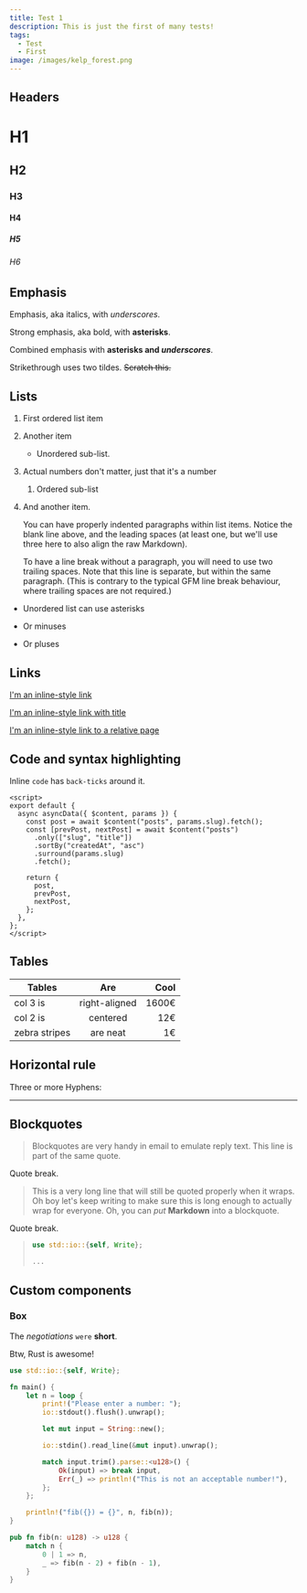 ```yaml
---
title: Test 1
description: This is just the first of many tests!
tags:
  - Test
  - First
image: /images/kelp_forest.png
---
```


## Headers

# H1

## H2

### H3

#### H4

##### H5

###### H6

## Emphasis

Emphasis, aka italics, with _underscores_.

Strong emphasis, aka bold, with **asterisks**.

Combined emphasis with **asterisks and _underscores_**.

Strikethrough uses two tildes. ~~Scratch this.~~

## Lists

1. First ordered list item
2. Another item
   - Unordered sub-list.
3. Actual numbers don't matter, just that it's a number
   1. Ordered sub-list
4. And another item.

   You can have properly indented paragraphs within list items. Notice the blank line above, and the leading spaces (at least one, but we'll use three here to also align the raw Markdown).

   To have a line break without a paragraph, you will need to use two trailing spaces.
   Note that this line is separate, but within the same paragraph.
   (This is contrary to the typical GFM line break behaviour, where trailing spaces are not required.)

- Unordered list can use asterisks

* Or minuses

- Or pluses

## Links

[I'm an inline-style link](https://github.com)

[I'm an inline-style link with title](https://github.com "GitHub's Homepage")

[I'm an inline-style link to a relative page](/posts)

## Code and syntax highlighting

Inline `code` has `back-ticks` around it.

```vue [pages/posts/_slug.vue]
<script>
export default {
  async asyncData({ $content, params }) {
    const post = await $content("posts", params.slug).fetch();
    const [prevPost, nextPost] = await $content("posts")
      .only(["slug", "title"])
      .sortBy("createdAt", "asc")
      .surround(params.slug)
      .fetch();

    return {
      post,
      prevPost,
      nextPost,
    };
  },
};
</script>
```

## Tables

| Tables        |      Are      |  Cool |
| ------------- | :-----------: | ----: |
| col 3 is      | right-aligned | 1600€ |
| col 2 is      |   centered    |   12€ |
| zebra stripes |   are neat    |    1€ |

## Horizontal rule

Three or more Hyphens:

---

## Blockquotes

> Blockquotes are very handy in email to emulate reply text.
> This line is part of the same quote.

Quote break.

> This is a very long line that will still be quoted properly when it wraps. Oh boy let's keep writing to make sure this is long enough to actually wrap for everyone. Oh, you can _put_ **Markdown** into a blockquote.

Quote break.

> ```rust
> use std::io::{self, Write};
>
> ...
> ```

## Custom components

### Box

<post-box>

The _negotiations_ `were` **short**.

</post-box>

<post-box>

Btw, Rust is awesome!

```rust [main.rs]
use std::io::{self, Write};

fn main() {
    let n = loop {
        print!("Please enter a number: ");
        io::stdout().flush().unwrap();

        let mut input = String::new();

        io::stdin().read_line(&mut input).unwrap();

        match input.trim().parse::<u128>() {
            Ok(input) => break input,
            Err(_) => println!("This is not an acceptable number!"),
        };
    };

    println!("fib({}) = {}", n, fib(n));
}

pub fn fib(n: u128) -> u128 {
    match n {
        0 | 1 => n,
        _ => fib(n - 2) + fib(n - 1),
    }
}
```

</post-box>
